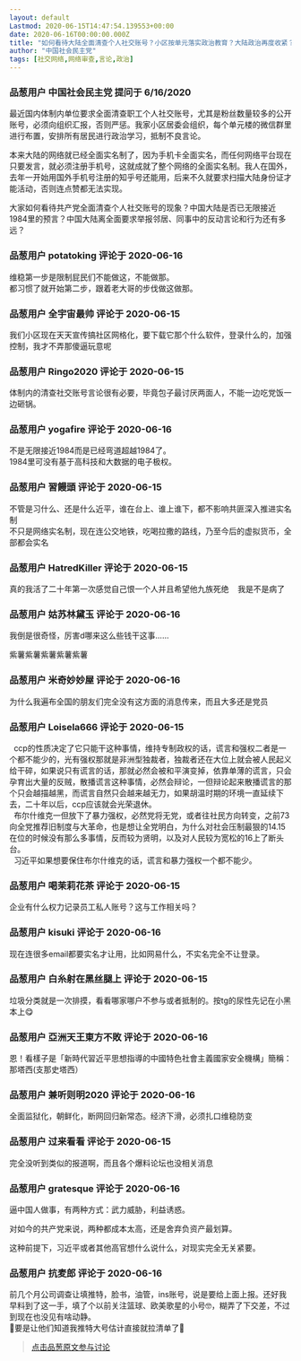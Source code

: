 ```yaml
---
layout: default
Lastmod: 2020-06-15T14:47:54.139553+00:00
date: 2020-06-16T00:00:00.000Z
title: "如何看待大陆全面清查个人社交账号？小区按单元落实政治教育？大陆政治再度收紧？"
author: "中国社会民主党"
tags: [社交网络,网络审查,言论,政治]
---
```



### 品葱用户 **中国社会民主党** 提问于 6/16/2020
    
最近国内体制内单位要求全面清查职工个人社交账号，尤其是粉丝数量较多的公开账号，必须向组织汇报，否则严惩。我家小区居委会组织，每个单元楼的微信群里进行布置，安排所有居民进行政治学习，抵制不良言论。  
  
本来大陆的网络就已经全面实名制了，因为手机卡全面实名，而任何网络平台现在只要发言，就必须注册手机号，这就成就了整个网络的全面实名制。我人在国外，去年一开始用国外手机号注册的知乎号还能用，后来不久就要求扫描大陆身份证才能活动，否则连点赞都无法实现。  
  
大家如何看待共产党全面清查个人社交账号的现象？中国大陆是否已无限接近1984里的预言？中国大陆离全面要求举报邻居、同事中的反动言论和行为还有多远？
    
                

### 品葱用户 **potatoking** 评论于 2020-06-16
        
维稳第一步是限制屁民们不能做这，不能做那。  
都习惯了就开始第二步，跟着老大哥的步伐做这做那。
        
                

### 品葱用户 **全宇宙最帅** 评论于 2020-06-15
        
我们小区现在天天宣传搞社区网格化，要下载它那个什么软件，登录什么的，加强控制，我才不弄那傻逼玩意呢
        
                

### 品葱用户 **Ringo2020** 评论于 2020-06-15
        
体制内的清查社交账号言论很有必要，毕竟包子最讨厌两面人，不能一边吃党饭一边砸锅。
        
                

### 品葱用户 **yogafire** 评论于 2020-06-16
        
不是无限接近1984而是已经弯道超越1984了。  
1984里可没有基于高科技和大数据的电子极权。
        
                

### 品葱用户 **習饅頭** 评论于 2020-06-15
        
不管是习什么、还是什么近平，谁在台上、谁上谁下，都不影响共匪深入推进实名制  
不只是网络实名制，现在连公交地铁，吃喝拉撒的路线，乃至今后的虚拟货币，全部都会实名
        
                

### 品葱用户 **HatredKiller** 评论于 2020-06-15
        
真的我活了二十年第一次感觉自己恨一个人并且希望他九族死绝    我是不是病了
        
                

### 品葱用户 **姑苏林黛玉** 评论于 2020-06-16
        
我倒是很奇怪，厉害d哪来这么些钱干这事……  
  
紫薯紫薯紫薯紫薯紫薯
        
                

### 品葱用户 **米奇妙妙屋** 评论于 2020-06-16
        
为什么我遍布全国的朋友们完全没有这方面的消息传来，而且大多还是党员
        
                

### 品葱用户 **Loisela666** 评论于 2020-06-15
        
  ccp的性质决定了它只能干这种事情，维持专制政权的话，谎言和强权二者是一个都不能少的，光有强权那就是非洲型独裁者，独裁者还在大位上就会被人民起义给干碎，如果说只有谎言的话，那就必然会被和平演变掉，依靠单薄的谎言，只会孕育出大量的反贼，散播谎言这种事情，必然会辩论，一但辩论起来散播谎言的那个只会越描越黑，而谎言自然只会越来越无力，如果胡温时期的环境一直延续下去，二十年以后，ccp应该就会光荣退休。  
  布尔什维克一但放下了暴力强权，必然党将无党，或者往社民方向转变，之前73向全党推荐旧制度与大革命，也是想让全党明白，为什么对社会压制最狠的14.15在位的时候没有那么多事情，反而较为贤明，以及对人民较为宽松的16上了断头台。  
  习近平如果想要保住布尔什维克的话，谎言和暴力强权一个都不能少。
        
                

### 品葱用户 **喝茉莉花茶** 评论于 2020-06-15
        
企业有什么权力记录员工私人账号？这与工作相关吗？
        
                

### 品葱用户 **kisuki** 评论于 2020-06-16
        
现在连很多email都要实名才让用，比如网易什么，不实名完全不让登录。
        
                

### 品葱用户 **白糸射在黑丝腿上** 评论于 2020-06-15
        
垃圾分类就是一次排摸，看看哪家哪户不参与或者抵制的。按tg的尿性先记在小黑本上😋
        
                

### 品葱用户 **亞洲天王東方不敗** 评论于 2020-06-16
        
恩！看樣子是「新時代習近平思想指導的中國特色社會主義國家安全機構」簡稱：那塔西(支那史塔西）
        
                

### 品葱用户 **兼听则明2020** 评论于 2020-06-16
        
全面监狱化，朝鲜化，断网回归新常态。经济下滑，必须扎口维稳防变
        
                

### 品葱用户 **过来看看** 评论于 2020-06-15
        
完全没听到类似的报道啊，而且各个爆料论坛也没相关消息
        
                

### 品葱用户 **gratesque** 评论于 2020-06-16
        
逼中国人做事，有两种方式：武力威胁，利益诱惑。  
  
对如今的共产党来说，两种都成本太高，还是舍弃负资产最划算。  
  
这种前提下，习近平或者其他高官想什么说什么，对现实完全无关紧要。
        
                

### 品葱用户 **抗麦郎** 评论于 2020-06-16
        
前几个月公司调查让填推特，脸书，油管，ins账号，说是要给上面上报。还好我早料到了这一手，填了个以前关注篮球、欧美歌星的小号🤓，糊弄了下交差，不过到现在也没见有啥动静。  
🐻要是让他们知道我推特大号估计直接就拉清单了🐻
        
                





> [点击品葱原文参与讨论](https://pincong.rocks/question/27306)

